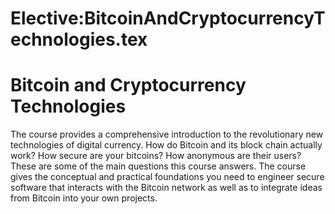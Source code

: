 






Elective:BitcoinAndCryptocurrencyTechnologies.tex
=================================================






Bitcoin and Cryptocurrency Technologies
=======================================


The course provides a comprehensive introduction to the revolutionary new technologies of digital currency. How do Bitcoin and its block chain actually work? How secure are your bitcoins? How anonymous are their users? These are some of the main questions this course answers. The course gives the conceptual and practical foundations you need to engineer secure software that interacts with the Bitcoin network as well as to integrate ideas from Bitcoin into your own projects.











